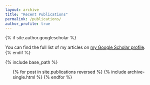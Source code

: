 ```yaml
---
layout: archive
title: "Recent Publications"
permalink: /publications/
author_profile: true
---
```


{% if site.author.googlescholar %}
  <div class="wordwrap">You can find the full list of my articles on <a href="{{site.author.googlescholar}}">my Google Scholar profile</a>.</div>
{% endif %}

{% include base_path %}

<div class="{{ include.type | default: "list" }}__item">
  <article class="archive__item" itemscope itemtype="http://schema.org/CreativeWork">
    <ol class="bibliography">
      {% for post in site.publications reversed %}
        {% include archive-single.html %}
      {% endfor %}
    </ol>
  </article>
</div>
